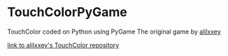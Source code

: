 # TouchColorPyGame
TouchColor coded on Python using PyGame
The original game by [alilxxey](https://github.com/alilxxey)

[link to alilxxey's TouchColor repository](https://github.com/alilxxey/TouchColor)

